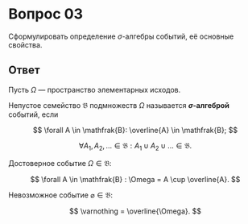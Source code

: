 # Вопрос 03

Сформулировать определение $\sigma$-алгебры событий, её основные свойства.

## Ответ

Пусть $\Omega$ &mdash; пространство элементарных исходов.

Непустое семейство $\mathfrak{B}$ подмножеств $\Omega$ называется
**$\sigma$-алгеброй** событий, если

$$
\forall A \in \mathfrak{B}:
\overline{A} \in \mathfrak{B};
$$

$$
\forall A_1, A_2, \ldots \in \mathfrak{B}:
A_1 \cup A_2 \cup \ldots \in \mathfrak{B}.
$$

Достоверное событие $\Omega \in \mathfrak{B}$:

$$
\forall A \in \mathfrak{B} : \Omega = A \cup \overline{A}.
$$

Невозможное событие $\varnothing \in \mathfrak{B}$:

$$
\varnothing = \overline{\Omega}.
$$
